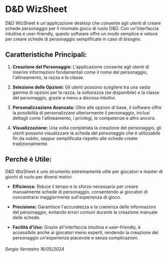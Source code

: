 # D&D WizSheet

D&D WizSheet è un'applicazione desktop che consente agli utenti di creare schede personaggio per il rinomato gioco di ruolo D&D. Con un'interfaccia intuitiva e user-friendly, questo software offre un modo semplice e veloce per creare schede di personaggio semplificate in caso di bisogno.

## Caratteristiche Principali:

1. **Creazione del Personaggio:** L'applicazione consente agli utenti di inserire informazioni fondamentali come il nome del personaggio, l'allineamento, la razza e la classe.

2. **Selezione delle Opzioni:** Gli utenti possono scegliere tra una vasta gamma di opzioni per la razza, la sottorazza (se disponibile) e la classe del personaggio, grazie a menu a discesa intuitivi.

3. **Personalizzazione Avanzata:** Oltre alle opzioni di base, il software offre la possibilità di personalizzare ulteriormente il personaggio, inclusi dettagli come l'allineamento, i privilegi, le competenze e altro ancora.

4. **Visualizzazione:** Una volta completata la creazione del personaggio, gli utenti possono visualizzare la scheda del personaggio che é utilizzabile fin da subito, seppur semplificata rispetto alle schede create tradizionalmente.

## Perché è Utile:

D&D WizSheet è uno strumento estremamente utile per giocatori e master di giochi di ruolo per diversi motivi:

- **Efficienza:** Riduce il tempo e lo sforzo necessario per creare manualmente schede di personaggio, consentendo ai giocatori di concentrarsi maggiormente sull'esperienza di gioco.

- **Precisione:** Garantisce l'accuratezza e la coerenza delle informazioni del personaggio, evitando errori comuni durante la creazione manuale delle schede.

- **Facilità d'Uso:** Grazie all'interfaccia intuitiva e user-friendly, è accessibile anche ai giocatori meno esperti, rendendo la creazione del personaggio un'esperienza piacevole e senza complicazioni.

###### Sergio Verrastro 16/05/2024